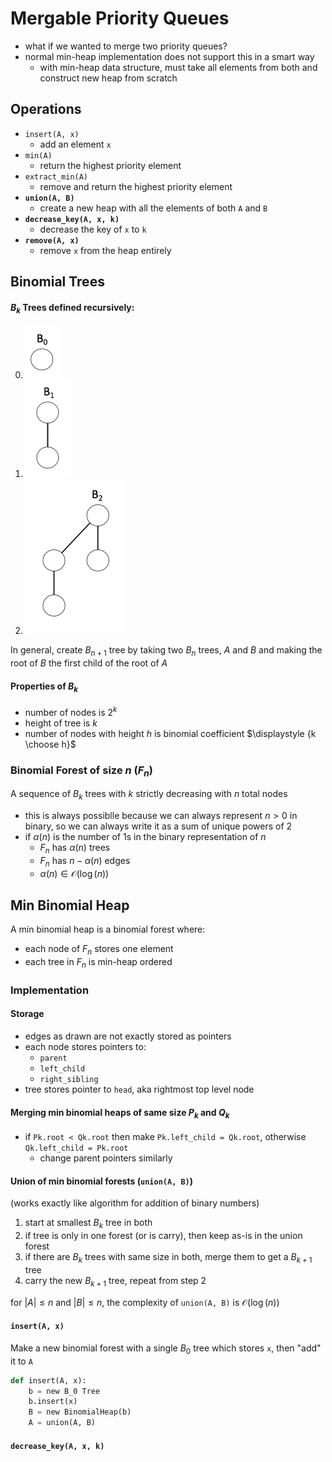 # Mergable Priority Queues

- what if we wanted to merge two priority queues?
- normal min-heap implementation does not support this in a smart way
  - with min-heap data structure, must take all elements from both and construct new heap from scratch

## Operations

- `insert(A, x)`
  - add an element `x`
- `min(A)`
  - return the highest priority element
- `extract_min(A)`
  - remove and return the highest priority element
- **`union(A, B)`**
  - create a new heap with all the elements of both `A` and `B`
- **`decrease_key(A, x, k)`**
  - decrease the key of `x` to `k`
- **`remove(A, x)`**
  - remove `x` from the heap entirely

## Binomial Trees

#### $B_k$ Trees defined recursively:

0. <img src="b0 bin tree.png" alt="image-20200113154011982" style="zoom: 50%;" />
1. <img src="b1 bin tree.png" alt="image-20200113154031726" style="zoom:50%;" />
2. <img src="b2 bin tree.png" alt="image-20200113154045009" style="zoom:50%;" />

In general, create $B_{n+1}$ tree by taking two $B_n$ trees, $A$ and $B$ and making the root of $B$ the first child of the root of $A$

#### Properties of $B_k$

- number of nodes is $2^k$
- height of tree is $k$
- number of nodes with height $h$ is binomial coefficient $\displaystyle {k \choose h}$

### Binomial Forest of size $n$ ($F_n$)

A sequence of $B_k$ trees with $k$ strictly decreasing with $n$ total nodes

- this is always possiblle because we can always represent $n > 0$ in binary, so we can always write it as a sum of unique powers of 2
- if $\alpha(n)$ is the number of 1s in the binary representation of $n$
  - $F_n$ has $\alpha(n)$ trees
  - $F_n$ has $n - \alpha(n)$ edges
  - $\alpha(n) \in \mathcal O(\log(n))$

## Min Binomial Heap

A min binomial heap is a binomial forest where:

- each node of $F_n$ stores one element
- each tree in $F_n$ is min-heap ordered



### Implementation

#### Storage

- edges as drawn are not exactly stored as pointers
- each node stores pointers to:
  - `parent`
  - `left_child`
  - `right_sibling`
- tree stores pointer to `head`, aka rightmost top level node

#### Merging min binomial heaps of same size $P_k$ and $Q_k$

- if `Pk.root < Qk.root` then make `Pk.left_child = Qk.root`, otherwise `Qk.left_child = Pk.root`
  - change parent pointers similarly

#### Union of min binomial forests (`union(A, B)`)

(works exactly like algorithm for addition of binary numbers)

1. start at smallest $B_k$ tree in both
2. if tree is only in one forest (or is carry), then keep as-is in the union forest
3. if there are $B_k$ trees with same size in both, merge them to get a $B_{k+1}$ tree
4. carry the new $B_{k+1}$ tree, repeat from step 2

for $|A| \leq n$ and $|B| \leq n$, the complexity of `union(A, B)` is $\mathcal O(\log(n))$

#### `insert(A, x)`

Make a new binomial forest with a single $B_0$ tree which stores `x`, then "add" it to `A`

```python
def insert(A, x):
    b = new B_0 Tree
    b.insert(x)
    B = new BinomialHeap(b)
    A = union(A, B)
```

#### `decrease_key(A, x, k)`